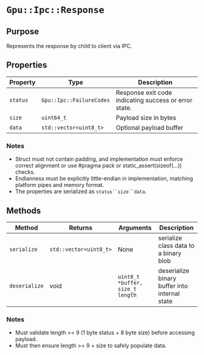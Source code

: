 `Gpu::Ipc::Response`
====================

## Purpose

Represents the response by child to client via IPC.

## Properties

| Property | Type                     | Description                                           |
|----------|--------------------------|-------------------------------------------------------|
| `status` | `Gpu::Ipc::FailureCodes` | Response exit code indicating success or error state. |
| `size`   | `uint64_t`               | Payload size in bytes                                 | 
| `data`   | `std::vector<uint8_t>`   | Optional payload buffer                               |

### Notes
* Struct must not contain padding, and implementation must enforce correct alignment or use #pragma pack
  or static_assert(sizeof(...)) checks.
* Endianness must be explicitly little-endian in implementation, matching platform pipes and memory format.
* The properties are serialized as `status``size``data`.

## Methods

| Method        | Returns                | Arguments                        | Description                                   |
|---------------|------------------------|----------------------------------|-----------------------------------------------|
| `serialize`   | `std::vector<uint8_t>` | None                             | serialize class data to a binary blob         |
| `deserialize` | void                   | `uint8_t *buffer, size_t length` | deserialize binary buffer into internal state |

### Notes
* Must validate length >= 9 (1 byte status + 8 byte size) before accessing payload.
* Must then ensure length >= 9 + size to safely populate data.
